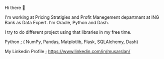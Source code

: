 Hi there 👋

I'm working at Pricing Stratigies and Profit Manegement departmant at ING Bank as Data Expert. I'm Oracle, Python and Dash.

I try to do different project using that libraries in my free time.
  
Python ;
  ( NumPy, Pandas, Matplotlib, Flask, SQLAlchemy, Dash)

My Linkedin Profile ;
https://www.linkedin.com/in/musarslan/
